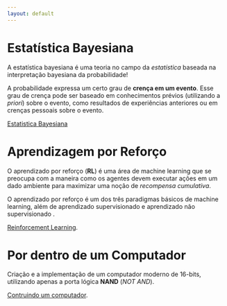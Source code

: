 ```yaml
---
layout: default
---
```

# Estatística Bayesiana
A estatística bayesiana é uma teoria no campo da *estatística* baseada na interpretação bayesiana da probabilidade!

A probabilidade expressa um certo grau de **crença em um evento**. Esse grau de crença pode ser baseado em conhecimentos prévios
(utilizando a *priori*) sobre o evento, como resultados de experiências anteriores ou em crenças pessoais sobre o evento.


[Estatistica Bayesiana](./bayesian/index.html)

# Aprendizagem por Reforço
O aprendizado por reforço (**RL**) é uma área de machine learning que se preocupa com a maneira como
 os agentes devem executar ações em um dado ambiente para maximizar uma noção de *recompensa cumulativa*. 

O aprendizado por reforço é um dos três paradigmas básicos de machine learning, além de aprendizado supervisionado 
e aprendizado não supervisionado .

[Reinforcement Learning](./rl/index.html).


# Por dentro de um Computador
Criação e a implementação de um computador moderno de 16-bits, utilizando apenas a porta lógica **NAND** (*NOT AND*).
 
[Contruindo um computador](./n2t/index.html).

